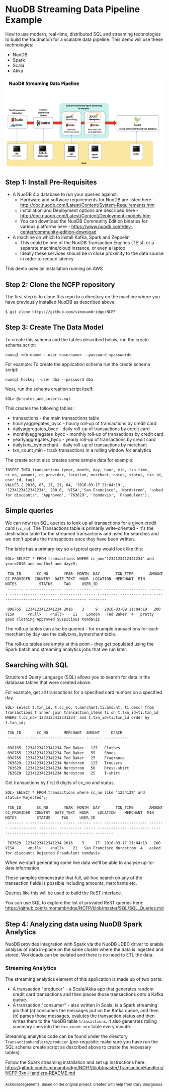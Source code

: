 # NuoDB Streaming Data Pipeline Example

How to use modern, real-time, distributed SQL and streaming technologies to build the foudnation for a scalable data pipeline. 
This demo will use these technologies:

- NuoDB
- Spark
- Scala
- Akka


<p>
<p align="center">
  <img src="NCFP-architecture.png"/>
</p>


## Step 1: Install Pre-Requisites
  - A NuoDB 4.x database to run your queries against.
    - Hardware and software requirements for NuoDB are listed here - http://doc.nuodb.com/Latest/Content/System-Requirements.htm
    - Installation and Deployment options are described here - http://doc.nuodb.com/Latest/Content/Deployment-models.htm
    - You can download the NuoDB Community Edition binaries for various platforms here - https://www.nuodb.com/dev-center/community-edition-download
  - A machine on which to install Kafka, Spark and Zeppelin
    - This could be one of the NuoDB Transaction Engines (TE's), or a separate machine/cloud instance, or even a laptop
    - Ideally these services should be in close proximity to the data source in order to reduce latency

This demo uses an installation running on AWS


## Step 2: Clone the NCFP repository

The first step is to clone this repo to a directory on the machine where you have previously installed NuoDB as described above:
```
$ git clone https://github.com/simonambridge/NCFP
```


## Step 3: Create The Data Model

To create this schema and the tables described below, run the create schema script:
```
nuosql <db-name> --user <username> --password <password>
```

For example:
To create the application schema run the create schema script:
```
nuosql hockey --user dba --password dba
```

Next, run the schema creation script itself:
```
SQL> @creates_and_inserts.sql
```

This creates the following tables:

- transactions           - the main transactions table
- hourlyaggregates_bycc  - hourly roll-up of transactions by credit card
- dailyaggregates_bycc   - daily roll-up of transactions by credit card
- monthlyaggregates_bycc - monthly roll-up of transactions by credit card
- yearlyaggregates_bycc  - yearly roll-up of transactions by credit card
- dailytxns_bymerchant   - daily roll-up of transactions by merchant
- txn_count_min          - track transactions in a rolling window for analytics

The create script also creates some sample data for example:

```
INSERT INTO transactions (year, month, day, hour, min, txn_time, cc_no, amount, cc_provider, location, merchant, notes, status, txn_id, user_id, tag)
VALUES ( 2016, 03, 17, 21, 04, '2016-03-17 21:04:19', '1234123412341234', 200.0, 'VISA','San Francisco', 'Nordstrom', 'asked for discounts', 'Approved', '763629', 'tomdavis', 'Fraudulent');
```

## Simple queries

We can now run SQL queries to look up all transactions for a given credit card (`cc_no`). 
The Transactions table is primarily write-oriented - it's the destination table for the streamed transactions and used for searches and we don't update the transactions once they have been written.

The table has a primary key so a typical query would look like this:
```
SQL> SELECT * FROM transactions WHERE cc_no='1234123412341234' and year=2016 and month=3 and day=9;

 TXN_ID       CC_NO       YEAR  MONTH  DAY       TXN_TIME       AMOUNT  CC_PROVIDER  COUNTRY  DATE_TEXT  HOUR  LOCATION  MERCHANT  MIN         NOTES          STATUS     TAG     USER_ID
 ------- ---------------- ----- ------ ---- ------------------- ------- ------------ -------- ---------- ----- --------- --------- ---- -------------------- -------- ---------- --------

 098765  1234123412341234 2016    3     9   2016-03-09 11:04:19   200       VISA      <null>    <null>    11    London   Ted Baker  4   pretty good clothing Approved Suspicious tomdavis
```
The roll-up tables can also be queried - for example transactions for each merchant by day use the dailytxns_bymerchant table.

The roll-up tables are empty at this point - they get populated using the Spark batch and streaming analytics jobs that we run later.



## Searching with SQL

Structured Query Language (SQL) allows you to search for data in the database tables that were created above.

For example, get all transactions for a specified card number on a specified day.
```
SQL> select t.txn_id, t.cc_no, t.merchant,ti.amount, ti.descr from transactions t inner join transaction_items ti on t.txn_id=ti.txn_id WHERE t.cc_no='1234123412341234' and t.txn_id=ti.txn_id order by t.txn_id;

 TXN_ID       CC_NO       MERCHANT  AMOUNT     DESCR
 ------- ---------------- --------- ------- -----------

 098765  1234123412341234 Ted Baker   125   Clothes
 098765  1234123412341234 Ted Baker   55    Shoes
 098765  1234123412341234 Ted Baker   25    Fragrance
 763629  1234123412341234 Nordstrom   125   Trousers
 763629  1234123412341234 Nordstrom   50    Dress-shirt
 763629  1234123412341234 Nordstrom   25    T-shirt
```

Get transactions by first 6 digits of cc_no and status.
```
SQL> SELECT * FROM transactions where cc_no like '123412%' and status='Rejected';;

 TXN_ID       CC_NO       YEAR  MONTH  DAY       TXN_TIME       AMOUNT  CC_PROVIDER  COUNTRY  DATE_TEXT  HOUR    LOCATION    MERCHANT  MIN         NOTES         STATUS     TAG     USER_ID
 ------- ---------------- ----- ------ ---- ------------------- ------- ------------ -------- ---------- ----- ------------- --------- ---- ------------------- -------- ---------- --------

 763629  1234123412341234 2016    3     17  2016-03-17 21:04:19   200       VISA      <null>    <null>    21   San Francisco Nordstrom  4   asked for discounts Rejected Fraudulent tomdavis
```

When we start generating some live data we'll be able to analyse up-to-date information.

These samples demonstrate that full, ad-hoc search on any of the transaction fields is possible including amounts, merchants etc.

Queries like this will be used to build the ReST interface. 

You can use SQL to explore the list of provided ReST queries here: https://github.com/simonambridge/NCFP/blob/master/SQL/SQL_Queries.md



## Step 4: Analyzing data using NuoDB Spark Analytics

NuoDB provides integration with Spark via the NuoDB JDBC driver to enable analysis of data in-place on the same cluster where the data is ingested and stored. Workloads can be isolated and there is no need to ETL the data.


### Streaming Analytics

The streaming analytics element of this application is made up of two parts:

* A transaction "producer" - a Scala/Akka app that generates random credit card transactions and then places those transactions onto a Kafka queue. 
* A transaction "consumer" - also written in Scala, is a Spark streaming job that 
(a) consumes the messages put on the Kafka queue, and then 
(b) parses those messages, evalutes the transaction status and then writes them to the NuoDB table `transactions`. 
It also generates rolling summary lines into the `txn_count_min` table every minute.

Streaming analytics code can be found under the directory `TransactionHandlers/producer` (pre-requisite: make sure you have run the SQL schema create script as described above to create the necessary tables).

Follow the Spark streaming installation and set up instructions here: https://github.com/simonambridge/NCFP/blob/master/TransactionHandlers/NCFP-Txn-Handlers-README.md



<sub>Acknowldegements: Based on the original project, created with help from Cary Bourgeouis.
